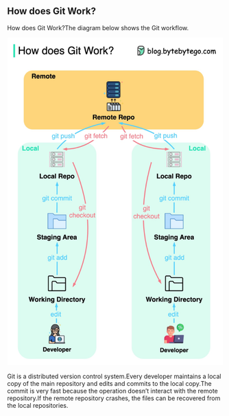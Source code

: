 ## How does Git Work?
How does Git Work?The diagram below shows the Git workflow.<p>
  <img src="../images/git-workflow.jpeg" style="width: 520px" />
</p>
Git is a distributed version control system.Every developer maintains a local copy of the main repository and edits and commits to the local copy.The commit is very fast because the operation doesn’t interact with the remote repository.If the remote repository crashes, the files can be recovered from the local repositories.